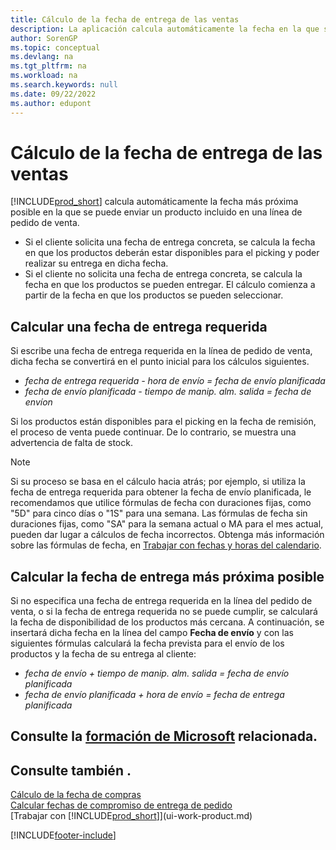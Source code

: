 ```yaml
---
title: Cálculo de la fecha de entrega de las ventas
description: La aplicación calcula automáticamente la fecha en la que se debe solicitar un producto para tenerlo en el inventario en una fecha determinada y disponible para picking.
author: SorenGP
ms.topic: conceptual
ms.devlang: na
ms.tgt_pltfrm: na
ms.workload: na
ms.search.keywords: null
ms.date: 09/22/2022
ms.author: edupont
---
```

# <a name="delivery-date-calculation-for-sales"></a><a name="delivery-date-calculation-for-sales"></a><a name="delivery-date-calculation-for-sales"></a>Cálculo de la fecha de entrega de las ventas

[!INCLUDE[prod_short](includes/prod_short.md)] calcula automáticamente la fecha más próxima posible en la que se puede enviar un producto incluido en una línea de pedido de venta.

* Si el cliente solicita una fecha de entrega concreta, se calcula la fecha en que los productos deberán estar disponibles para el picking y poder realizar su entrega en dicha fecha.
* Si el cliente no solicita una fecha de entrega concreta, se calcula la fecha en que los productos se pueden entregar. El cálculo comienza a partir de la fecha en que los productos se pueden seleccionar.

## <a name="calculating-a-requested-delivery-date"></a><a name="calculating-a-requested-delivery-date"></a><a name="calculating-a-requested-delivery-date"></a>Calcular una fecha de entrega requerida

Si escribe una fecha de entrega requerida en la línea de pedido de venta, dicha fecha se convertirá en el punto inicial para los cálculos siguientes.

- *fecha de entrega requerida - hora de envío = fecha de envío planificada*
- *fecha de envío planificada - tiempo de manip. alm. salida = fecha de envíon*

Si los productos están disponibles para el picking en la fecha de remisión, el proceso de venta puede continuar. De lo contrario, se muestra una advertencia de falta de stock.

> [!NOTE]
> Si su proceso se basa en el cálculo hacia atrás; por ejemplo, si utiliza la fecha de entrega requerida para obtener la fecha de envío planificada, le recomendamos que utilice fórmulas de fecha con duraciones fijas, como "5D" para cinco días o "1S" para una semana. Las fórmulas de fecha sin duraciones fijas, como "SA" para la semana actual o MA para el mes actual, pueden dar lugar a cálculos de fecha incorrectos. Obtenga más información sobre las fórmulas de fecha, en [Trabajar con fechas y horas del calendario](ui-enter-date-ranges.md).

## <a name="calculating-the-earliest-possible-delivery-date"></a><a name="calculating-the-earliest-possible-delivery-date"></a><a name="calculating-the-earliest-possible-delivery-date"></a>Calcular la fecha de entrega más próxima posible

Si no especifica una fecha de entrega requerida en la línea del pedido de venta, o si la fecha de entrega requerida no se puede cumplir, se calculará la fecha de disponibilidad de los productos más cercana. A continuación, se insertará dicha fecha en la línea del campo **Fecha de envío** y con las siguientes fórmulas calculará la fecha prevista para el envío de los productos y la fecha de su entrega al cliente:

- *fecha de envío + tiempo de manip. alm. salida = fecha de envío planificada*
- *fecha de envío planificada + hora de envío = fecha de entrega planificada*

## <a name="see-related-microsoft-training"></a><a name="see-related-microsoft-training"></a><a name="see-related-microsoft-training"></a>Consulte la [formación de Microsoft](/training/modules/promising-sales-order-delivery-dynamics-365-business-central/) relacionada.

## <a name="see-also"></a><a name="see-also"></a><a name="see-also"></a>Consulte también .

[Cálculo de la fecha de compras](purchasing-date-calculation-for-purchases.md)  
[Calcular fechas de compromiso de entrega de pedido](sales-how-to-calculate-order-promising-dates.md)  
[Trabajar con [!INCLUDE[prod_short](includes/prod_short.md)]](ui-work-product.md)  

[!INCLUDE[footer-include](includes/footer-banner.md)]
